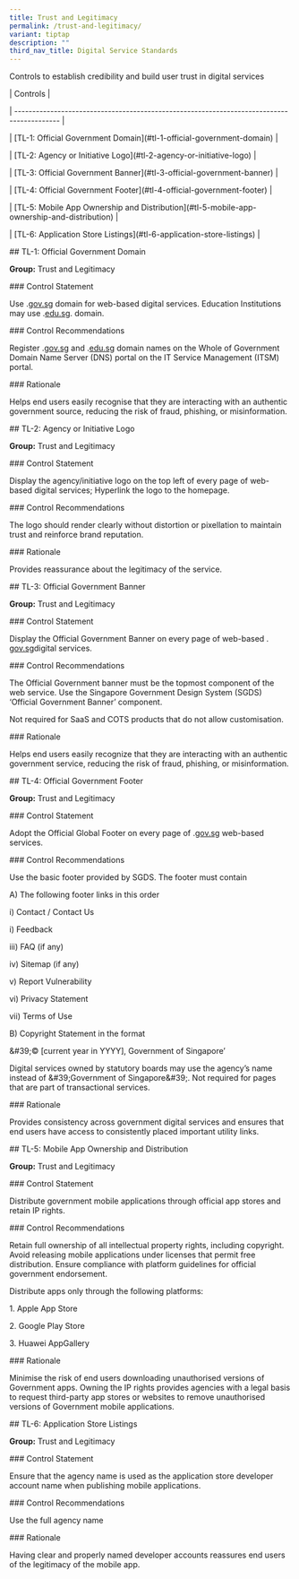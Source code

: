 ```yaml
---
title: Trust and Legitimacy
permalink: /trust-and-legitimacy/
variant: tiptap
description: ""
third_nav_title: Digital Service Standards
---
```

<p>Controls to establish credibility and build user trust in digital services</p>
<p>| Controls |</p>
<p>| ------------------------------------------------------------------------------------------
|</p>
<p>| [TL-1: Official Government Domain](#tl-1-official-government-domain)
|</p>
<p>| [TL-2: Agency or Initiative Logo](#tl-2-agency-or-initiative-logo) |</p>
<p>| [TL-3: Official Government Banner](#tl-3-official-government-banner)
|</p>
<p>| [TL-4: Official Government Footer](#tl-4-official-government-footer)
|</p>
<p>| [TL-5: Mobile App Ownership and Distribution](#tl-5-mobile-app-ownership-and-distribution)
|</p>
<p>| [TL-6: Application Store Listings](#tl-6-application-store-listings)
|</p>
<p>## TL-1: Official Government Domain</p>
<p><strong>Group:</strong> Trust and Legitimacy</p>
<p>### Control Statement</p>
<p>Use .<a href="http://gov.sg" rel="noopener noreferrer nofollow" target="_blank">gov.sg</a> domain
for web-based digital services. Education Institutions may use .<a href="http://edu.sg" rel="noopener noreferrer nofollow" target="_blank">edu.sg</a>. domain.</p>
<p>### Control Recommendations</p>
<p>Register .<a href="http://gov.sg" rel="noopener noreferrer nofollow" target="_blank">gov.sg</a> and
.<a href="http://edu.sg" rel="noopener noreferrer nofollow" target="_blank">edu.sg</a> domain
names on the Whole of Government Domain Name Server (DNS) portal on the
IT Service Management (ITSM) portal.</p>
<p>### Rationale</p>
<p>Helps end users easily recognise that they are interacting with an authentic
government source, reducing the risk of fraud, phishing, or misinformation.</p>
<p>## TL-2: Agency or Initiative Logo</p>
<p><strong>Group:</strong> Trust and Legitimacy</p>
<p>### Control Statement</p>
<p>Display the agency/initiative logo on the top left of every page of web-based
digital services; Hyperlink the logo to the homepage.</p>
<p>### Control Recommendations</p>
<p>The logo should render clearly without distortion or pixellation to maintain
trust and reinforce brand reputation.</p>
<p>### Rationale</p>
<p>Provides reassurance about the legitimacy of the service.</p>
<p>## TL-3: Official Government Banner</p>
<p><strong>Group:</strong> Trust and Legitimacy</p>
<p>### Control Statement</p>
<p>Display the Official Government Banner on every page of web-based .
<a href="http://gov.sg" rel="noopener noreferrer nofollow" target="_blank">gov.sg</a>digital services.</p>
<p>### Control Recommendations</p>
<p>The Official Government banner must be the topmost component of the web
service. Use the Singapore Government Design System (SGDS) ‘Official Government
Banner’ component.</p>
<p>Not required for SaaS and COTS products that do not allow customisation.</p>
<p>### Rationale</p>
<p>Helps end users easily recognize that they are interacting with an authentic
government service, reducing the risk of fraud, phishing, or misinformation.</p>
<p>## TL-4: Official Government Footer</p>
<p><strong>Group:</strong> Trust and Legitimacy</p>
<p>### Control Statement</p>
<p>Adopt the Official Global Footer on every page of .<a href="http://gov.sg" rel="noopener noreferrer nofollow" target="_blank">gov.sg</a> web-based
services.</p>
<p>### Control Recommendations</p>
<p>Use the basic footer provided by SGDS. The footer must contain</p>
<p>A) The following footer links in this order</p>
<p>i) Contact / Contact Us</p>
<p>i) Feedback</p>
<p>iii) FAQ (if any)</p>
<p>iv) Sitemap (if any)</p>
<p>v) Report Vulnerability</p>
<p>vi) Privacy Statement</p>
<p>vii) Terms of Use</p>
<p>B) Copyright Statement in the format</p>
<p>&amp;#39;© [current year in YYYY], Government of Singapore’</p>
<p>Digital services owned by statutory boards may use the agency’s name instead
of &amp;#39;Government of Singapore&amp;#39;. Not required for pages that
are part of transactional services.</p>
<p>### Rationale</p>
<p>Provides consistency across government digital services and ensures that
end users have access to consistently placed important utility links.</p>
<p>## TL-5: Mobile App Ownership and Distribution</p>
<p><strong>Group:</strong> Trust and Legitimacy</p>
<p>### Control Statement</p>
<p>Distribute government mobile applications through official app stores
and retain IP rights.</p>
<p>### Control Recommendations</p>
<p>Retain full ownership of all intellectual property rights, including copyright.
Avoid releasing mobile applications under licenses that permit free distribution.
Ensure compliance with platform guidelines for official government endorsement.</p>
<p>Distribute apps only through the following platforms:</p>
<p>1. Apple App Store</p>
<p>2. Google Play Store</p>
<p>3. Huawei AppGallery</p>
<p>### Rationale</p>
<p>Minimise the risk of end users downloading unauthorised versions of Government
apps. Owning the IP rights provides agencies with a legal basis to request
third-party app stores or websites to remove unauthorised versions of Government
mobile applications.</p>
<p>## TL-6: Application Store Listings</p>
<p><strong>Group:</strong> Trust and Legitimacy</p>
<p>### Control Statement</p>
<p>Ensure that the agency name is used as the application store developer
account name when publishing mobile applications.</p>
<p>### Control Recommendations</p>
<p>Use the full agency name</p>
<p>### Rationale</p>
<p>Having clear and properly named developer accounts reassures end users
of the legitimacy of the mobile app.</p>
<p></p>